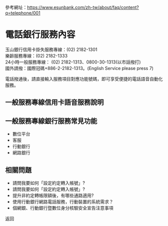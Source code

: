 參考網址：https://www.esunbank.com/zh-tw/about/faq/content?q=telephone/001

# 電話銀行服務內容

玉山銀行信用卡掛失服務專線：(02) 2182-1301  
樂齡服務專線：(02) 2182-1333  
24小時一般服務專線： (02) 2182-1313、0800-30-1313(以市話撥打)  
國外請撥：國際冠碼+886-2-2182-1313。(English Service please press 7)

電話撥通後，請直接輸入服務項目對應功能號碼，即可享受便捷的電話語音自動化服務。

## 一般服務專線信用卡語音服務說明

## 一般服務專線銀行服務常見功能

  * 數位平台
  * 客服
  * 行動銀行
  * 網路銀行

## 相關問題

  * 請問我要如何「設定約定轉入帳號」? 
  * 請問我要如何「設定約定轉入帳號」? 
  * 提升非約定轉帳限額後，有哪些通路適用? 
  * 使用行動銀行網路電話服務，行動裝置的系統需求？ 
  * 個網銀、行動銀行暨數位身分核驗安全宣告注意事項 

返回

